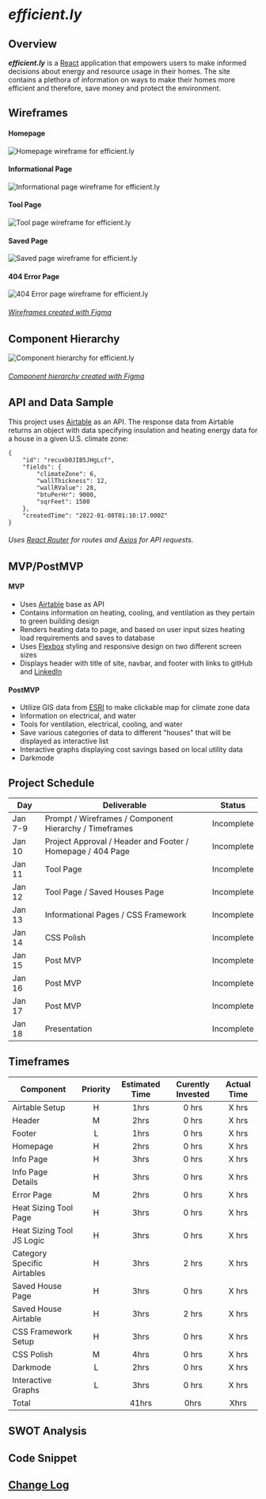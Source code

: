 # **_efficient.ly_**

## Overview

**_efficient.ly_** is a [React](https://reactjs.org/) application that empowers users to make informed decisions about energy and resource usage in their homes. The site contains a plethora of information on ways to make their homes more efficient and therefore, save money and protect the environment.

## Wireframes
#### Homepage
![Homepage wireframe for efficient.ly](./github/images/home.png)

#### Informational Page
![Informational page wireframe for efficient.ly](./github/images/info.png)

#### Tool Page
![Tool page wireframe for efficient.ly](./github/images/tool.png)

#### Saved Page
![Saved page wireframe for efficient.ly](./github/images/saved.png)

#### 404 Error Page
![404 Error page wireframe for efficient.ly](./github/images/404.png)

###### [Wireframes created with Figma](https://www.figma.com/)

## Component Hierarchy
![Component hierarchy for efficient.ly](./github/images/component_hierarchy.png)
###### [Component hierarchy created with Figma](https://www.figma.com/)

## API and Data Sample

This project uses [Airtable](https://www.airtable.com/) as an API. The response data from Airtable returns an object with data specifying insulation and heating energy data for a house in a given U.S. climate zone:

```
{
    "id": "recuxb0JIB5JHgLcf",
    "fields": {
        "climateZone": 6,
        "wallThickness": 12,
        "wallRValue": 28,
        "btuPerHr": 9000,
        "sqrFeet": 1500
    },
    "createdTime": "2022-01-08T01:10:17.000Z"
}
```
###### Uses [React Router](https://reactrouter.com/docs/en/v6) for routes and [Axios](https://axios-http.com/docs/intro) for API requests.

## MVP/PostMVP
#### MVP
- Uses [Airtable](https://www.airtable.com/) base as API
- Contains information on heating, cooling, and ventilation as they pertain to green building design
- Renders heating data to page, and based on user input sizes heating load requirements and saves to database
- Uses [Flexbox](https://css-tricks.com/snippets/css/a-guide-to-flexbox/) styling and responsive design on two different screen sizes
- Displays header with title of site, navbar, and footer with links to gitHub and [LinkedIn](www.linkedin.com/in/ndbmiller)

#### PostMVP
- Utilize GIS data from [ESRI](https://developers.arcgis.com/javascript/latest/) to make clickable map for climate zone data
- Information on electrical, and water
- Tools for ventilation, electrical, cooling, and water
- Save various categories of data to different "houses" that will be displayed as interactive list
- Interactive graphs displaying cost savings based on local utility data
- Darkmode

## Project Schedule

|  Day | Deliverable | Status
|---|---| ---|
|Jan 7-9| Prompt / Wireframes / Component Hierarchy / Timeframes | Incomplete
|Jan 10| Project Approval / Header and Footer / Homepage / 404 Page | Incomplete
|Jan 11| Tool Page | Incomplete
|Jan 12| Tool Page / Saved Houses Page| Incomplete
|Jan 13| Informational Pages / CSS Framework| Incomplete
|Jan 14| CSS Polish | Incomplete
|Jan 15| Post MVP | Incomplete
|Jan 16| Post MVP | Incomplete
|Jan 17| Post MVP | Incomplete
|Jan 18| Presentation | Incomplete

## Timeframes

| Component | Priority  | Estimated Time    | Curently Invested | Actual Time   |
| ---       | :---:     |  :---:            | :---:         | :---:         |
| Airtable Setup | H    | 1hrs              | 0 hrs         | X hrs         |
| Header | M    | 2hrs              | 0 hrs         | X hrs         |
| Footer | L    | 1hrs              | 0 hrs         | X hrs         |
| Homepage | H    | 2hrs              | 0 hrs         | X hrs         |
| Info Page | H    | 3hrs              | 0 hrs         | X hrs         |
| Info Page Details | H    | 3hrs              | 0 hrs         | X hrs         |
| Error Page | M    | 2hrs              | 0 hrs         | X hrs         |
| Heat Sizing Tool Page | H    | 3hrs              | 0 hrs         | X hrs         |
| Heat Sizing Tool JS Logic | H    | 3hrs              | 0 hrs         | X hrs         |
| Category Specific Airtables | H    | 3hrs              | 2 hrs         | X hrs         |
| Saved House Page | H    | 3hrs              | 0 hrs         | X hrs         |
| Saved House Airtable | H    | 3hrs              | 2 hrs         | X hrs         |
| CSS Framework Setup | H    | 3hrs              | 0 hrs         | X hrs         |
| CSS Polish | M    | 4hrs              | 0 hrs         | X hrs         |
| Darkmode | L    | 2hrs              | 0 hrs         | X hrs         |
| Interactive Graphs | L    | 3hrs              | 0 hrs         | X hrs         |
| Total     |           | 41hrs             | 0hrs          | Xhrs        |

## SWOT Analysis

## Code Snippet

## [Change Log](https://github.com/nickdbmiller/efficient.ly/commits/main)
